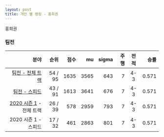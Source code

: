 ```yaml
---
layout: post
title: 개인 별 랭킹 - 홍희권
---
```


홍희권


### 팀전

| 분야 | 순위 | 점수 | mu | sigma | 주행 | 전적 | 승률 |
|---:|---:|---:|---:|---:|---:|:---:|---:|
| [팀전 - 전체 트랙](../team-full) | 54 / 95 | 1635 | 3565 | 643 | 7 | 4-3 | 0.571 |
| [팀전 - 스피드](../team-speed) | 43 / 91 | 1613 | 3641 | 676 | 7 | 4-3 | 0.571 |
| [2020 시즌 1](../teams-t2020_1) - 전체 트랙 | 26 / 39 | 578 | 2959 | 793 | 7 | 4-3 | 0.571 |
| 2020 시즌 1 - 스피드 | 17 / 32 | 461 | 2863 | 801 | 7 | 4-3 | 0.571 |
